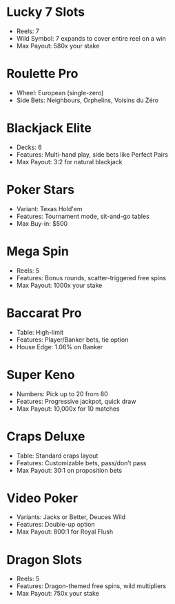 # Lucky 7 Slots
* Reels: 7
* Wild Symbol: 7 expands to cover entire reel on a win
* Max Payout: 580x your stake

# Roulette Pro
* Wheel: European (single-zero)
* Side Bets: Neighbours, Orphelins, Voisins du Zéro

# Blackjack Elite
* Decks: 6
* Features: Multi-hand play, side bets like Perfect Pairs
* Max Payout: 3:2 for natural blackjack

# Poker Stars
* Variant: Texas Hold'em
* Features: Tournament mode, sit-and-go tables
* Max Buy-in: $500

# Mega Spin
* Reels: 5
* Features: Bonus rounds, scatter-triggered free spins
* Max Payout: 1000x your stake

# Baccarat Pro
* Table: High-limit
* Features: Player/Banker bets, tie option
* House Edge: 1.06% on Banker

# Super Keno
* Numbers: Pick up to 20 from 80
* Features: Progressive jackpot, quick draw
* Max Payout: 10,000x for 10 matches

# Craps Deluxe
* Table: Standard craps layout
* Features: Customizable bets, pass/don’t pass
* Max Payout: 30:1 on proposition bets

# Video Poker
* Variants: Jacks or Better, Deuces Wild
* Features: Double-up option
* Max Payout: 800:1 for Royal Flush

# Dragon Slots
* Reels: 5
* Features: Dragon-themed free spins, wild multipliers
* Max Payout: 750x your stake
